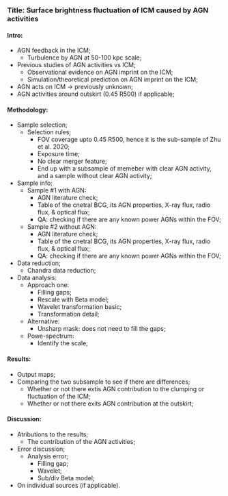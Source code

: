 ### Title: Surface brightness fluctuation of ICM caused by AGN activities

#### Intro:
* AGN feedback in the ICM;
    * Turbulence by AGN at 50-100 kpc scale;
* Previous studies of AGN activities vs ICM;
    * Observational evidence on AGN imprint on the ICM; 
    * Simulation/theoretical prediction on AGN imprint on the ICM;
* AGN acts on ICM -> previously unknown;
* AGN activities around outskirt (0.45 R500) if applicable;

#### Methodology:
* Sample selection;
    * Selection rules;
        * FOV coverage upto 0.45 R500, hence it is the sub-sample of Zhu et al. 2020;
        * Exposure time;
        * No clear merger feature;
        * End up with a subsample of memeber with clear AGN activity, and a sample without
        clear AGN activity;
* Sample info;
    * Sample #1 with AGN:
        * AGN literature check;
        * Table of the cnetral BCG, its AGN properties, X-ray flux, radio flux, & optical flux;
        * QA: checking if there are any known power AGNs within the FOV;
    * Sample #2 without AGN:
        * AGN literature check;
        * Table of the cnetral BCG, its AGN properties, X-ray flux, radio flux, & optical flux;
        * QA: checking if there are any known power AGNs within the FOV;
* Data reduction;
    * Chandra data reduction;
* Data analysis:
    * Approach one:
        * Filling gaps;
        * Rescale with Beta model;
        * Wavelet transformation basic;
        * Transformation detail;
    * Alternative:
        * Unsharp mask: does not need to fill the gaps;
    * Powe-spectrum:
        * Identify the scale;

#### Results:
* Output maps;
* Comparing the two subsample to see if there are differences;
    * Whether or not there extis AGN contribution to the clumping or fluctuation of the ICM;
    * Whether or not there exits AGN contribution at the outskirt;

#### Discussion:
* Atributions to the results;
    * The contribution of the AGN activities;
* Error discussion;
    * Analysis error;
        * Filling gap;
        * Wavelet;
        * Sub/div Beta model;
* On individual sources (if applicable).

